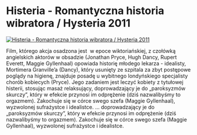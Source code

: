 Histeria - Romantyczna historia wibratora / Hysteria 2011 
=============
[![Histeria - Romantyczna historia wibratora / Hysteria 2011 ](http://vidos.pl/images/player.gif)](http://vidos.pl/histeria-romantyczna-historia-wibratora-hysteria-2011)

 Film, którego akcja osadzona jest  w epoce wiktoriańskiej, z czołówką angielskich aktorów w obsadzie (Jonathan Pryce, Hugh Dancy, Rupert Everett, Maggie Gyllenhaal) opowiada historię młodego lekarza - idealisty, Mortimera Granville’a (Dancy), który usunięty ze szpitala za zbyt postępowe poglądy na higienę, znajduje posadę u wybitnego londyńskiego specjalisty chorób kobiecych (Pryce). Jego zadaniem jest leczyć kobiety z tytułowej histerii, stosując masaż relaksujący, doprowadzający je do „paroksyzmów skurczy”, który w efekcie przynosi im odprężenie (dziś nazwalibyśmy to orgazmem). Zakochuje się w córce swego szefa (Maggie Gyllenhaal), wyzwolonej sufrażystce i idealistce.   ... doprowadzający je do „paroksyzmów skurczy”, który w efekcie przynosi im odprężenie (dziś nazwalibyśmy to orgazmem). Zakochuje się w córce swego szefa (Maggie Gyllenhaal), wyzwolonej sufrażystce i idealistce.
